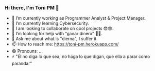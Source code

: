 ### Hi there, I'm Toni PM 👋

<!--
**toni-pm/toni-pm** is a ✨ _special_ ✨ repository because its `README.md` (this file) appears on your GitHub profile.

Here are some ideas to get you started:

- 🔭 I’m currently working on ...
- 🌱 I’m currently learning ...
- 👯 I’m looking to collaborate on ...
- 🤔 I’m looking for help with ...
- 💬 Ask me about ...
- 📫 How to reach me: ...
- 😄 Pronouns: ...
- ⚡ Fun fact: ...
-->

- 🔭 I’m currently working as Programmer Analyst & Project Manager.
- 🌱 I’m currently learning Cybersecurity.
- 👯 I am looking to collaborate on cool projects 😎😎.
- 🤔 I’m looking for help with "ganar dinero" 🧐🧐.
- 💬 Ask me about what is "dierna", I suffer it.
- 📫 How to reach me: https://toni-pm.herokuapp.com/
- 😄 Pronouns: ...
- ⚡ "Él no diga lo que sea, no haga lo que digan, que ella a parar como parandar"
